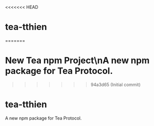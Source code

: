 <<<<<<< HEAD
# tea-tthien
=======
# New Tea npm Project\nA new npm package for Tea Protocol.
>>>>>>> 94a3d65 (Initial commit)
# tea-tthien
A new npm package for Tea Protocol.
